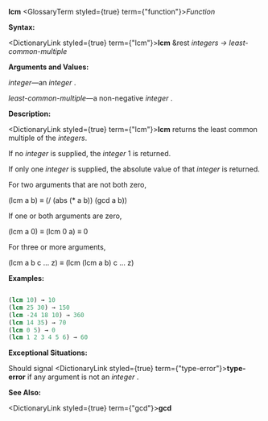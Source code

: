 **lcm** <GlossaryTerm styled={true} term={"function"}><i>Function</i></GlossaryTerm> 



**Syntax:** 



<DictionaryLink styled={true} term={"lcm"}><b>lcm</b></DictionaryLink> &amp;rest *integers → least-common-multiple* 



**Arguments and Values:** 



*integer*—an *integer* . 



*least-common-multiple*—a non-negative *integer* . 



**Description:** 



<DictionaryLink styled={true} term={"lcm"}><b>lcm</b></DictionaryLink> returns the least common multiple of the *integers*. 



If no *integer* is supplied, the *integer* 1 is returned. 







 



 



If only one *integer* is supplied, the absolute value of that *integer* is returned. 



For two arguments that are not both zero, 



(lcm a b) *≡* (/ (abs (\* a b)) (gcd a b)) 



If one or both arguments are zero, 



(lcm a 0) *≡* (lcm 0 a) *≡* 0 



For three or more arguments, 



(lcm a b c ... z) *≡* (lcm (lcm a b) c ... z) 



**Examples:**
```lisp

(lcm 10) → 10 
(lcm 25 30) → 150 
(lcm -24 18 10) → 360 
(lcm 14 35) → 70 
(lcm 0 5) → 0 
(lcm 1 2 3 4 5 6) → 60 

```
**Exceptional Situations:** 



Should signal <DictionaryLink styled={true} term={"type-error"}><b>type-error</b></DictionaryLink> if any argument is not an *integer* . 



**See Also:** 



<DictionaryLink styled={true} term={"gcd"}><b>gcd</b></DictionaryLink> 



